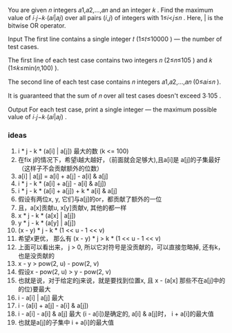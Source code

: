 You are given 𝑛
 integers 𝑎1,𝑎2,…,𝑎𝑛
 and an integer 𝑘
. Find the maximum value of 𝑖⋅𝑗−𝑘⋅(𝑎𝑖|𝑎𝑗)
 over all pairs (𝑖,𝑗)
 of integers with 1≤𝑖<𝑗≤𝑛
. Here, |
 is the bitwise OR operator.

Input
The first line contains a single integer 𝑡
 (1≤𝑡≤10000
)  — the number of test cases.

The first line of each test case contains two integers 𝑛
 (2≤𝑛≤105
) and 𝑘
 (1≤𝑘≤min(𝑛,100)
).

The second line of each test case contains 𝑛
 integers 𝑎1,𝑎2,…,𝑎𝑛
 (0≤𝑎𝑖≤𝑛
).

It is guaranteed that the sum of 𝑛
 over all test cases doesn't exceed 3⋅105
.

Output
For each test case, print a single integer  — the maximum possible value of 𝑖⋅𝑗−𝑘⋅(𝑎𝑖|𝑎𝑗)
.

### ideas
1. i * j - k * (a[i] | a[j]) 最大的数 (k <= 100)
2. 在fix j的情况下，希望i越大越好，（前面就会足够大),且a[i]是 a[j]的子集最好（这样子不会贡献额外的位数）
3. a[i] | a[j] = a[i] + a[j] - a[i] & a[j]
4. i * j - k * (a[i] + a[j] - a[i] & a[j])
5. i * j - k * (a[i] + a[j]) + k * a[i] & a[j]
6. 假设有两位x, y, 它们与a[j]的or，都贡献了额外的一位
7. 且，a[x]贡献u, x[y]贡献v, 其他的都一样 
8. x * j - k * (a[x] | a[j])
9. y * j - k * (a[y] | a[j])
10. (x - y) * j - k * (1 << u - 1 << v)
11. 希望x更优， 那么有 (x - y) * j > k * (1 << u - 1 << v)
12. 上面可以看出来， j > 0, 所以它对符号是没贡献的，可以直接忽略掉, 还有k，也是没贡献的
13. x - y > pow(2, u) - pow(2, v)
14. 假设x - pow(2, u) > y - pow(2, v)
15. 也就是说，对于给定的j来说，就是要找到位置x, 且 x - (a[x] 那些不在a[j]中的的位)要最大
16. i - a[i] | a[j] 最大
17. i - (a[i] + a[j] - a[i] & a[j])
18. i - a[i] - a[i] & a[j] 最大 (i - a[i])是确定的, a[i] & a[j]时， i + a[i]的最大值
19. 也就是a[j]的子集中 i + a[i]的最大值